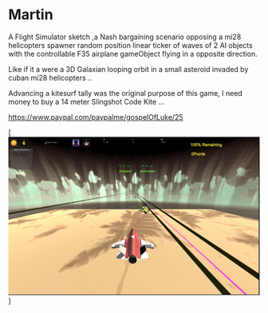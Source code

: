 # Martin
A Flight Simulator sketch ,a Nash bargaining scenario opposing a mi28 helicopters spawner random position linear ticker of waves of 2 AI objects with the controllable  F35 airplane gameObject flying in a opposite direction.

Like if it a were a 3D Galaxian looping orbit in a small asteroid invaded by cuban mi28 helicopters ..

Advancing a kitesurf tally was the original purpose of this game, I need money to buy a 14 meter Slingshot Code Kite ...

https://www.paypal.com/paypalme/gospelOfLuke/25

[![dj krush ... ](https://raw.githubusercontent.com/rgarro/Martin/refs/heads/master/martin.png)]

